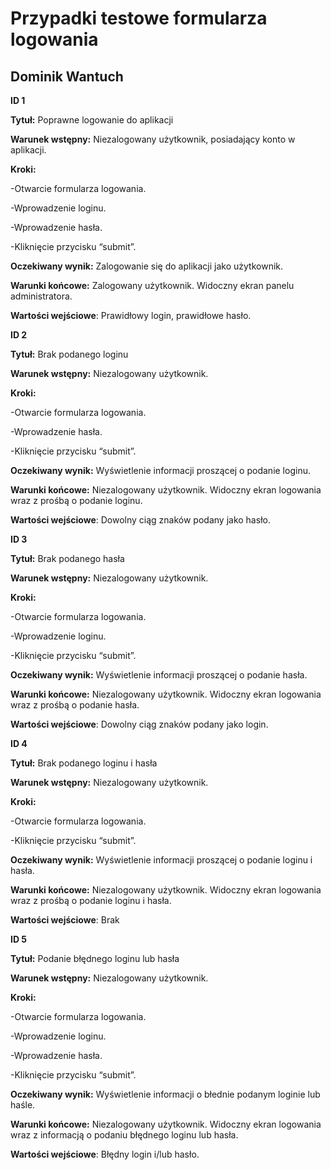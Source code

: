 # Przypadki testowe formularza logowania

## Dominik Wantuch

**ID 1**

**Tytuł:** Poprawne logowanie do aplikacji

**Warunek wstępny:** Niezalogowany użytkownik, posiadający konto w aplikacji.

**Kroki:**

-Otwarcie formularza logowania.

-Wprowadzenie loginu.

-Wprowadzenie hasła.

-Kliknięcie przycisku “submit”.

**Oczekiwany wynik:** Zalogowanie się do aplikacji jako użytkownik.

**Warunki końcowe:** Zalogowany użytkownik. Widoczny ekran panelu administratora.

**Wartości wejściowe**: Prawidłowy login, prawidłowe hasło.

**ID 2**

**Tytuł:** Brak podanego loginu

**Warunek wstępny:** Niezalogowany użytkownik.

**Kroki:**

-Otwarcie formularza logowania.

-Wprowadzenie hasła.

-Kliknięcie przycisku “submit”.

**Oczekiwany wynik:** Wyświetlenie informacji proszącej o podanie loginu.

**Warunki końcowe:** Niezalogowany użytkownik. Widoczny ekran logowania wraz z prośbą o podanie loginu.

**Wartości wejściowe**: Dowolny ciąg znaków podany jako hasło.

**ID 3**

**Tytuł:** Brak podanego hasła

**Warunek wstępny:** Niezalogowany użytkownik.

**Kroki:**

-Otwarcie formularza logowania.

-Wprowadzenie loginu.

-Kliknięcie przycisku “submit”.

**Oczekiwany wynik:** Wyświetlenie informacji proszącej o podanie hasła.

**Warunki końcowe:** Niezalogowany użytkownik. Widoczny ekran logowania wraz z prośbą o podanie hasła.

**Wartości wejściowe**: Dowolny ciąg znaków podany jako login.

**ID 4**

**Tytuł:** Brak podanego loginu i hasła

**Warunek wstępny:** Niezalogowany użytkownik.

**Kroki:**

-Otwarcie formularza logowania.

-Kliknięcie przycisku “submit”.

**Oczekiwany wynik:** Wyświetlenie informacji proszącej o podanie loginu i hasła.

**Warunki końcowe:** Niezalogowany użytkownik. Widoczny ekran logowania wraz z prośbą o podanie loginu i hasła.

**Wartości wejściowe**: Brak

**ID 5**

**Tytuł:** Podanie błędnego loginu lub hasła

**Warunek wstępny:** Niezalogowany użytkownik.

**Kroki:**

-Otwarcie formularza logowania.

-Wprowadzenie loginu.

-Wprowadzenie hasła.

-Kliknięcie przycisku “submit”.

**Oczekiwany wynik:** Wyświetlenie informacji o błednie podanym loginie lub haśle.

**Warunki końcowe:** Niezalogowany użytkownik. Widoczny ekran logowania wraz z informacją o podaniu błędnego loginu lub hasła.

**Wartości wejściowe**: Błędny login i/lub hasło.

